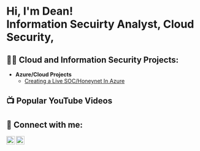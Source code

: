 <h1>Hi, I'm Dean! <br/>Information Secuirty Analyst</a>, Cloud Security</a>, <a href="https://www.youtube.com/c/joshmadakor"></a></h1>

<h2>👨‍💻 Cloud and Information Security Projects:</h2>

- <b>Azure/Cloud Projects</b>
  - [Creating a Live SOC/Honeynet In Azure](https://github.com/DeanHaycox/AzureCloudSOC)

<h2>📺 Popular YouTube Videos</h2>


<h2> 🤳 Connect with me:</h2>

[<img align="left" alt="JoshMadakor | YouTube" width="22px" src="https://cdn.jsdelivr.net/npm/simple-icons@v3/icons/youtube.svg" />][youtube]
[<img align="left" alt="Dean Haycox | LinkedIn" width="22px" src="https://cdn.jsdelivr.net/npm/simple-icons@v3/icons/linkedin.svg" />][linkedin]

[twitter]: https://twitter.com/joshmadakor
[youtube]: https://www.youtube.com/c/joshmadakor
[instagram]: https://www.instagram.com/joshmadakor/
[linkedin]: (https://www.linkedin.com/in/deanhaycox/)

<!--
